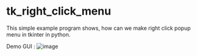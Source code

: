 # tk_right_click_menu
This simple example program shows, how can we make right click popup menu in tkinter in python.

Demo GUI :
![image](https://user-images.githubusercontent.com/41276382/154602602-390ed4d9-a89f-4f69-b097-c27c47439f0b.png)
